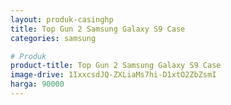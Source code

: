 ```yaml
---
layout: produk-casinghp
title: Top Gun 2 Samsung Galaxy S9 Case
categories: samsung

# Produk
product-title: Top Gun 2 Samsung Galaxy S9 Case
image-drive: 1IxxcsdJQ-ZXLiaMs7hi-D1xtO2ZbZsmI
harga: 90000
---
```

